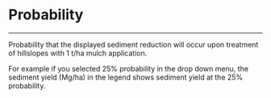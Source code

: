 # Probability

***
  
Probability that the displayed sediment reduction will occur upon treatment of hillslopes with 1 t/ha mulch application.


For example if you selected 25% probability in the drop down menu, the sediment yield (Mg/ha) in the legend shows sediment yield at the 25% probability.